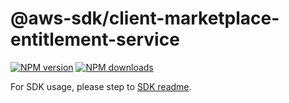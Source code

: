 # @aws-sdk/client-marketplace-entitlement-service

[![NPM version](https://img.shields.io/npm/v/@aws-sdk/client-marketplace-entitlement-service/beta.svg)](https://www.npmjs.com/package/@aws-sdk/client-marketplace-entitlement-service)
[![NPM downloads](https://img.shields.io/npm/dm/@aws-sdk/client-marketplace-entitlement-service.svg)](https://www.npmjs.com/package/@aws-sdk/client-marketplace-entitlement-service)

For SDK usage, please step to [SDK readme](https://github.com/aws/aws-sdk-js-v3).
